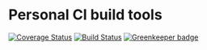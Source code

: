 # Personal CI build tools

[![Coverage Status](https://coveralls.io/repos/github/Alorel/personal-build-tools/badge.svg?branch=3.0.1)](https://coveralls.io/github/Alorel/personal-build-tools?branch=3.0.1)
[![Build Status](https://travis-ci.com/Alorel/personal-build-tools.svg?branch=3.0.1)](https://travis-ci.com/Alorel/personal-build-tools)
[![Greenkeeper badge](https://badges.greenkeeper.io/Alorel/ngx-decorators.svg)](https://greenkeeper.io/)
